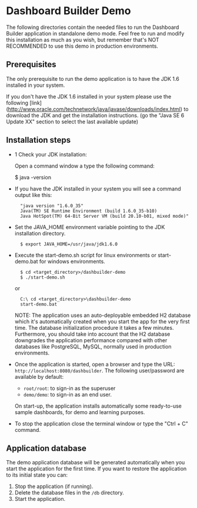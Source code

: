 Dashboard Builder Demo
=======================

The following directories contain the needed files to run the Dashboard Builder application in standalone demo mode.
Feel free to run and modify this installation as much as you wish, but remember that's NOT
RECOMMENDED to use this demo in production environments.


Prerequisites
-------------------

The only prerequisite to run the demo application is to have the JDK 1.6 installed in your system.

If you don't have the JDK 1.6 installed in your system please use the following [link]
(http://www.oracle.com/technetwork/java/javase/downloads/index.html) to download the JDK and get
the installation instructions. (go the "Java SE 6 Update XX" section to select the last available update)

Installation steps
------------------

* 1 Check your JDK installation:

  Open a command window a type the following command:

    $ java -version

* If you have the JDK installed in your system you will see a command output like this:

        "java version "1.6.0_35"
        Java(TM) SE Runtime Environment (build 1.6.0_35-b10)
        Java HotSpot(TM) 64-Bit Server VM (build 20.10-b01, mixed mode)"

* Set the JAVA_HOME environment variable pointing to the JDK installation directory.

        $ export JAVA_HOME=/usr/java/jdk1.6.0


* Execute the start-demo.sh script for linux environments or start-demo.bat for windows
   environments.

        $ cd <target_directory>/dashbuilder-demo
        $ ./start-demo.sh

   or

        C:\ cd <target_directory>\dashbuilder-demo
        start-demo.bat

  NOTE: The application uses an auto-deployable embedded H2 database which it's automatically created when you start
  the app for the very first time. The database initialization procedure it takes a few minutes. Furthermore, you should
  take into account that the H2 database downgrades the application performance compared with other databases like
  PostgreSQL, MySQL, normally used in production environments.

* Once the application is started, open a browser and type the URL: <code>http://localhost:8080/dashbuilder</code>.
The following user/password are available by default:

    * <code>root/root</code>: to sign-in as the superuser
    * <code>demo/demo</code>: to sign-in as an end user.

  On start-up, the application installs automatically some ready-to-use sample dashboards, for demo and learning purposes.

* To stop the application close the terminal window or type the "Ctrl + C" command.

Application database
----------------------

The demo application database will be generated automatically when you start the application for the first time.
If you want to restore the application to its initial state you can:

1. Stop the application (if running).
2. Delete the database files in the <code>/db</code> directory.
3. Start the application.
